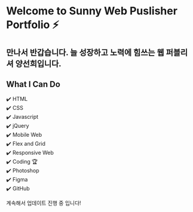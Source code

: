 # Welcome to Sunny Web Puslisher Portfolio ⚡️ 

## 만나서 반갑습니다. 늘 성장하고 노력에 힘쓰는 웹 퍼블리셔 양선희입니다.


## What I Can Do
✔️ HTML\
✔️ CSS\
✔️ Javascript\
✔️ jQuery\
✔️ Mobile Web\
✔️ Flex and Grid\
✔️ Responsive Web\
✔️ Coding 🏆\
✔️ Photoshop\
✔️ Figma\
✔️ GitHub

계속해서 업데이트 진행 중 입니다!




